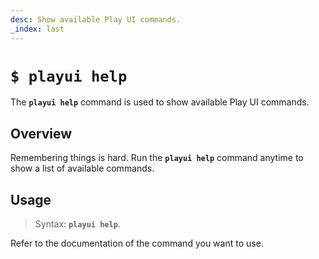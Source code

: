 ```yaml
---
desc: Show available Play UI commands.
_index: last
---
```

# `$ playui help`

The **`playui help`** command is used to show available Play UI commands.

## Overview

Remembering things is hard. Run the **`playui help`** command anytime to show a list of available commands.

## Usage

> Syntax: **`playui help`**.

<html-import name="playui-help" template="page/tooling/play-ui/docs/cli/help"></html-import>

Refer to the documentation of the command you want to use.

